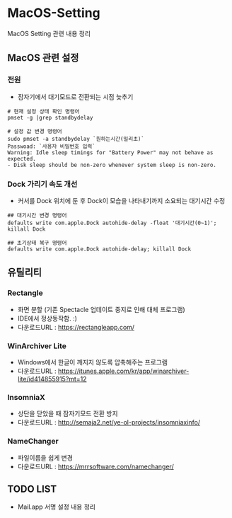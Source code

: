 # MacOS-Setting
MacOS Setting 관련 내용 정리

## MacOS 관련 설정
### 전원
* 잠자기에서 대기모드로 전환되는 시점 늦추기
```
# 현재 설정 상태 확인 명령어
pmset -g |grep standbydelay

# 설정 값 변경 명령어
sudo pmset -a standbydelay `원하는시간(밀리초)`
Passwoad: `사용자 비밀번호 입력`
Warning: Idle sleep timings for "Battery Power" may not behave as expected.
- Disk sleep should be non-zero whenever system sleep is non-zero.
```

### Dock 가리기 속도 개선
* 커서를 Dock 위치에 둔 후 Dock이 모습을 나타내기까지 소요되는 대기시간 수정
```
## 대기시간 변경 명령어
defaults write com.apple.Dock autohide-delay -float '대기시간(0~1)'; killall Dock

## 초기상태 복구 명령어
defaults write com.apple.Dock autohide-delay; killall Dock
```

## 유틸리티
### Rectangle
* 화면 분할 (기존 Spectacle 업데이트 중지로 인해 대체 프로그램)
* IDE에서 정상동작함. :)
* 다운로드URL : https://rectangleapp.com/
### WinArchiver Lite
* Windows에서 한글이 깨지지 않도록 압축해주는 프로그램
* 다운로드URL : https://itunes.apple.com/kr/app/winarchiver-lite/id414855915?mt=12
### InsomniaX
* 상단을 닫았을 때 잠자기모드 전환 방지
* 다운로드URL : http://semaja2.net/ye-ol-projects/insomniaxinfo/
### NameChanger
* 파일이름을 쉽게 변경
* 다운로드URL : https://mrrsoftware.com/namechanger/

## TODO LIST
* Mail.app 서명 설정 내용 정리


